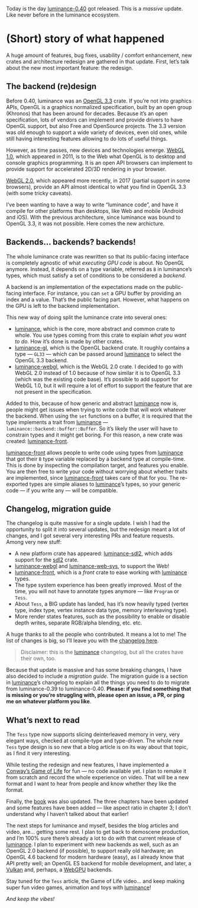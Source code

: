 Today is the day [luminance-0.40] got released. This is a _massive_ update. Like never before in
the luminance ecosystem.

# (Short) story of what happened

A huge amount of features, bug fixes, usability / comfort enhancement, new crates and architecture
redesign are gathered in that update. First, let’s talk about the new most important feature: the
redesign.

## The backend (re)design

Before 0.40, luminance was an [OpenGL 3.3] crate. If you’re not into graphics APIs, OpenGL is a
graphics normalized specification, built by an open group (Khronos) that has been around for
decades. Because it’s an open  specification, lots of vendors can implement and provide drivers to
have OpenGL support, but also Free and OpenSource projects. The 3.3 version was old enough to
support a wide variety of devices, even old ones, while still having interesting features allowing
to do lots of useful things.

However, as time passes, new devices and technologies emerge. [WebGL 1.0], which appeared in 2011,
is to the Web what OpenGL is to desktop and console graphics programming. It is an open API
browsers can implement to provide support for accelerated 2D/3D rendering in your browser.

[WebGL 2.0], which appeared more recently, in 2017 (partial support in some browsers), provide an
API almost identical to what you find in OpenGL 3.3 (with some tricky caveats).

I’ve been wanting to have a way to write “luminance code”, and have it compile for other
platforms than desktops, like Web and mobile (Android and iOS). With the previous architecture,
since luminance was bound to OpenGL 3.3, it was not possible. Here comes the new archicture.

## Backends… backends? backends!

The whole luminance crate was rewritten so that its public-facing interface is completely agnostic
of what _executing GPU code_ is about. No OpenGL anymore. Instead, it depends on a type variable,
referred as `B` in luminance’s types, which must satisfy a set of conditions to be considered a
_backend_.

A backend is an implementation of the expectations made on the public-facing interface. For
instance, you can `set` a GPU buffer by providing an index and a value. That’s the public facing
part. However, what happens on the GPU is left to the backend implementation.

This new way of doing split the luminance crate into several ones:

- [luminance], which is the core, more abstract and common crate to whole. You use types coming
  from this crate to explain _what you want to do_. How it’s done is made by other crates.
- [luminance-gl], which is the OpenGL backend crate. It roughly contains a type — `GL33` — which
  can be passed around [luminance] to select the OpenGL 3.3 backend.
- [luminance-webgl], which is the WebGL 2.0 crate. I decided to go with WebGL 2.0 instead of 1.0
  because of how similar it is to OpenGL 3.3 (which was the existing code base). It’s possible to
  add support for WebGL 1.0, but it will require a lot of effort to support the feature that are
  not present in the specification.

Added to this, because of how generic and abstract [luminance] now is, people might get issues when
trying to write code that will work whatever the backend. When using the `set` functions on a
buffer, it is required that the type implements a trait from [luminance] —
`luminance::backend::buffer::Buffer`. So it’s likely the user will have to constrain types and it
might get boring. For this reason, a new crate was created: [luminance-front].

[luminance-front] allows people to write code using types from [luminance] that got their `B` type
variable replaced by a backend type at compile-time. This is done by inspecting the compilation
target, and features you enable. You are then free to write your code without worrying about
whether traits are implemented, since [luminance-front] takes care of that for you. The
re-exported types are simple aliases to [luminance]’s types, so your generic code — if you write
any — will be compatible.

## Changelog, migration guide

The changelog is quite massive for a single update. I wish I had the opportunity to split it into
several updates, but the redesign meant a lot of changes, and I got several very interesting PRs
and feature requests. Among very new stuff:

- A new platform crate has appeared: [luminance-sdl2], which adds support for the [sdl2] crate.
- [luminance-webgl] and [luminance-web-sys], to support the Web!
- [luminance-front], which is a _front_ crate to ease working with [luminance] types.
- The type system experience has been greatly improved. Most of the time, you will not have to
  annotate types anymore — like `Program` or `Tess`.
- About `Tess`, a BIG update has landed, has it’s now heavily typed (vertex type, index type,
  vertex instance data type, memory interleaving type).
- More render states features, such as the possibility to enable or disable depth writes, separate
  RGB/alpha blending, etc. etc.

A huge thanks to all the people who contributed. It means a lot to me! The list of changes is big,
so I’ll leave you with the [changelog here](https://github.com/phaazon/luminance-rs/blob/master/luminance/CHANGELOG.md#040).

> Disclaimer: this is the [luminance] changelog, but all the crates have their own, too.

Because that update is massive and has some breaking changes, I have also decided to include a
_migration guide_. The migration guide is a section in [luminance]’s changelog to explain all
the things you need to do to migrate from luminance-0.39 to luminance-0.40. **Please: if you find
something that is missing or you’re struggling with, please open an issue, a PR, or ping me on
whatever platform you like**.

## What’s next to read

The `Tess` type now supports slicing deinterleaved memory in very, very elegant ways, checked
at compile-type and type-driven. The whole new `Tess` type design is so new that a blog article
is on its way about that topic, as I find it very interesting.

While testing the redesign and new features, I have implemented a [Conway’s Game of Life] for
fun — no code available yet. I plan to remake it from scratch and record the whole experience
on video. That will be a new format and I want to hear from people and know whether they like the
format.

Finally, the [book] was also updated. The three chapters have been updated and some features have
been added — like aspect ratio in chapter 3; I don’t understand why I haven’t talked about that
earlier!

The next steps for luminance and myself, besides the blog articles and video, are… getting some
rest. I plan to get back to demoscene production, and I’m 100% sure there’s already a lot to do
with that current release of [luminance]. I plan to experiment with new backends as well, such as
an OpenGL 2.0 backend (if possible), to support really old hardware; an OpenGL 4.6 backend for
modern hardware (easy), as I already know that API pretty well; an OpenGL ES backend for mobile
development, and later, a [Vulkan] and, perhaps, a [WebGPU] backends.

Stay tuned for the `Tess` article, the Game of Life video… and keep making super fun video games,
animation and toys with [luminance]!

_And keep the vibes!_

[luminance]: https://crates.io/crates/luminance
[luminance-0.40]: https://crates.io/crates/luminance/0.40.0
[luminance-gl]: https://crates.io/crates/luminance-gl
[luminance-webgl]: https://crates.io/crates/luminance-webgl
[luminance-web-sys]: https://crates.io/crates/luminance-web-sys
[luminance-front]: https://crates.io/crates/luminance-front
[luminance-sdl2]: https://crates.io/crates/luminance-sdl2
[sdl2]: https://crates.io/crates/sdl2
[OpenGL 3.3]: https://www.opengl.org
[WebGL 1.0]: https://www.khronos.org/registry/webgl/specs/latest/1.0
[WebGL 2.0]: https://www.khronos.org/registry/webgl/specs/latest/2.0
[Conway’s Game of Life]: https://en.wikipedia.org/wiki/Conway%27s_Game_of_Life
[book]: https://rust-tutorials.github.io/learn-luminance
[Vulkan]: https://www.khronos.org/vulkan
[WebGPU]: https://gpuweb.github.io/gpuweb
